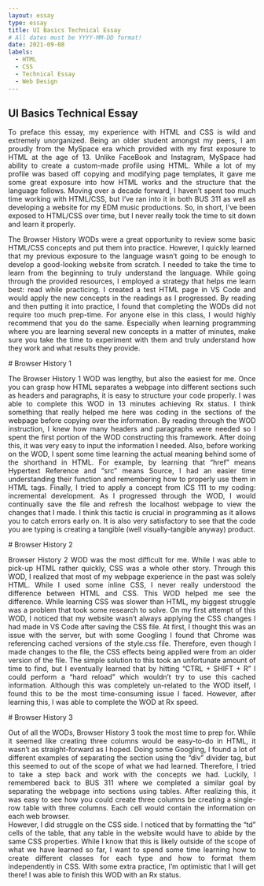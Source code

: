 ```yaml
---
layout: essay
type: essay
title: UI Basics Technical Essay
# All dates must be YYYY-MM-DD format!
date: 2021-09-08
labels:
  - HTML
  - CSS
  - Technical Essay
  - Web Design
---
```

## UI Basics Technical Essay
<p style="text-align:justify">
To preface this essay, my experience with HTML and CSS is wild and extremely unorganized. Being an older student amongst my peers, I am proudly from the MySpace era which provided with my first exposure to HTML at the age of 13. Unlike FaceBook and Instagram, MySpace had ability to create a custom-made profile using HTML. While a lot of my profile was based off copying and modifying page templates, it gave me some great exposure into how HTML works and the structure that the language follows. Moving over a decade forward, I haven’t spent too much time working with HTML/CSS, but I’ve ran into it in both BUS 311 as well as developing a website for my EDM music productions. So, in short, I’ve been exposed to HTML/CSS over time, but I never really took the time to sit down and learn it properly.
</p>

<p style="text-align:justify">
The Browser History WODs were a great opportunity to review some basic HTML/CSS concepts and put them into practice. However, I quickly learned that my previous exposure to the language wasn’t going to be enough to develop a good-looking website from scratch.  I needed to take the time to learn from the beginning to truly understand the language. While going through the provided resources, I employed a strategy that helps me learn best: read while practicing. I created a test HTML page in VS Code and would apply the new concepts in the readings as I progressed. By reading and then putting it into practice, I found that completing the WODs did not require too much prep-time. For anyone else in this class, I would highly recommend that you do the same. Especially when learning programming where you are learning several new concepts in a matter of minutes, make sure you take the time to experiment with them and truly understand how they work and what results they provide.
</p>
# Browser History 1
<p style="text-align:justify">
The Browser History 1 WOD was lengthy, but also the easiest for me. Once you can grasp how HTML separates a webpage into different sections such as headers and paragraphs, it is easy to structure your code properly. I was able to complete this WOD in 13 minutes achieving Rx status. I think something that really helped me here was coding in the sections of the webpage before copying over the information. By reading through the WOD instruction, I knew how many headers and paragraphs were needed so I spent the first portion of the WOD constructing this framework. After doing this, it was very easy to input the information I needed. Also, before working on the WOD, I spent some time learning the actual meaning behind some of the shorthand in HTML. For example, by learning that “href” means Hypertext Reference and “src” means Source, I had an easier time understanding their function and remembering how to properly use them in HTML tags. Finally, I tried to apply a concept from ICS 111 to my coding: incremental development. As I progressed through the WOD, I would continually save the file and refresh the localhost webpage to view the changes that I made. I think this tactic is crucial in programming as it allows you to catch errors early on. It is also very satisfactory to see that the code you are typing is creating a tangible (well visually-tangible anyway) product.
</p>
# Browser History 2
<p style="text-align:justify">
Browser History 2 WOD was the most difficult for me. While I was able to pick-up HTML rather quickly, CSS was a whole other story. Through this WOD, I realized that most of my webpage experience in the past was solely HTML. While I used some inline CSS, I never really understood the difference between HTML and CSS. This WOD helped me see the difference. While learning CSS was slower than HTML, my biggest struggle was a problem that took some research to solve. On my first attempt of this WOD, I noticed that my website wasn’t always applying the CSS changes I had made in VS Code after saving the CSS file. At first, I thought this was an issue with the server, but with some Googling I found that Chrome was referencing cached versions of the style.css file. Therefore, even though I made changes to the file, the CSS effects being applied were from an older version of the file. The simple solution to this took an unfortunate amount of time to find, but I eventually learned that by hitting “CTRL + SHIFT + R” I could perform a “hard reload” which wouldn’t try to use this cached information. Although this was completely un-related to the WOD itself, I found this to be the most time-consuming issue I faced. However, after learning this, I was able to complete the WOD at Rx speed.
</p>
# Browser History 3
<p style="text-align:justify">
Out of all the WODs, Browser History 3 took the most time to prep for. While it seemed like creating three columns would be easy-to-do in HTML, it wasn’t as straight-forward as I hoped. Doing some Googling, I found a lot of different examples of separating the section using the “div” divider tag, but this seemed to out of the scope of what we had learned. Therefore, I tried to take a step back and work with the concepts we had. Luckily, I remembered back to BUS 311 where we completed a similar goal by separating the webpage into sections using tables. After realizing this, it was easy to see how you could create three columns be creating a single-row table with three columns. Each cell would contain the information on each web browser. 
<br>
However, I did struggle on the CSS side. I noticed that by formatting the “td” cells of the table, that any table in the website would have to abide by the same CSS properties. While I know that this is likely outside of the scope of what we have learned so far, I want to spend some time learning how to create different classes for each type and how to format them independently in CSS. With some extra practice, I’m optimistic that I will get there! I was able to finish this WOD with an Rx status.
</p>
<br>
<br>
